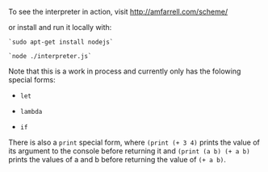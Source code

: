 To see the interpreter in action, visit http://amfarrell.com/scheme/

or install and run it locally with:

    `sudo apt-get install nodejs`

    `node ./interpreter.js`

Note that this is a work in process and currently only has the folowing special forms:

* `let`

* `lambda`

* `if`

There is also a `print` special form, where `(print (+ 3 4)` prints the value of its argument to the console before returning it and `(print (a b) (+ a b)` prints the values of a and b before returning the value of `(+ a b)`.
